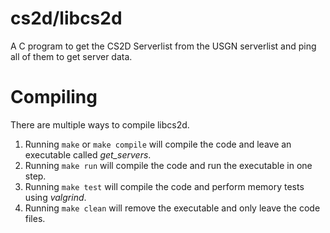 # cs2d/libcs2d
A C program to get the CS2D Serverlist from the USGN serverlist and ping all of them to get server data.

# Compiling
There are multiple ways to compile libcs2d.

1. Running `make` or `make compile` will compile the code and leave an executable called _get\_servers_.
2. Running `make run` will compile the code and run the executable in one step.
3. Running `make test` will compile the code and perform memory tests using _valgrind_.
4. Running `make clean` will remove the executable and only leave the code files.
